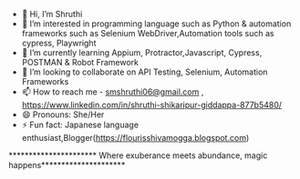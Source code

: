 - 👋 Hi, I’m Shruthi
- 👀 I’m interested in  programming language such as Python & automation frameworks such as Selenium WebDriver,Automation tools such as cypress, Playwright
- 🌱 I’m currently learning  Appium, Protractor,Javascript, Cypress, POSTMAN & Robot Framework
- 💞️ I’m looking to collaborate on API Testing, Selenium, Automation Frameworks
- 📫 How to reach me - smshruthi06@gmail.com , https://www.linkedin.com/in/shruthi-shikaripur-giddappa-877b5480/
- 😄 Pronouns: She/Her
- ⚡ Fun fact: Japanese language enthusiast,Blogger(https://flourisshivamogga.blogspot.com)

********************** Where exuberance meets abundance, magic happens*********************

<!---
shruthi2024/shruthi2024 is a ✨ special ✨ repository because its `README.md` (this file) appears on your GitHub profile.
You can click the Preview link to take a look at your changes.
--->
